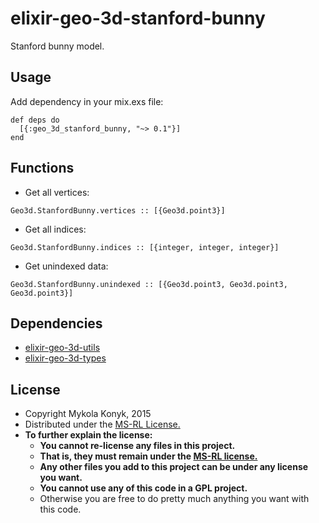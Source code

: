 # elixir-geo-3d-stanford-bunny

Stanford bunny model.

## Usage
Add dependency in your mix.exs file:
```
def deps do
  [{:geo_3d_stanford_bunny, "~> 0.1"}]
end
```

## Functions
* Get all vertices:
```
Geo3d.StanfordBunny.vertices :: [{Geo3d.point3}]
```
* Get all indices:
```
Geo3d.StanfordBunny.indices :: [{integer, integer, integer}]
```
* Get unindexed data:
```
Geo3d.StanfordBunny.unindexed :: [{Geo3d.point3, Geo3d.point3, Geo3d.point3}]
```

## Dependencies
* [elixir-geo-3d-utils](https://github.com/ttvd/elixir-geo-3d-utils)
* [elixir-geo-3d-types](https://github.comttvd/elixir-geo-3d-types)

## License

* Copyright Mykola Konyk, 2015
* Distributed under the [MS-RL License.](http://opensource.org/licenses/MS-RL)
* **To further explain the license:**
  * **You cannot re-license any files in this project.**
  * **That is, they must remain under the [MS-RL license.](http://opensource.org/licenses/MS-RL)**
  * **Any other files you add to this project can be under any license you want.**
  * **You cannot use any of this code in a GPL project.**
  * Otherwise you are free to do pretty much anything you want with this code.